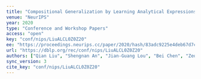 ```yaml
---
title: "Compositional Generalization by Learning Analytical Expressions."
venue: "NeurIPS"
year: 2020
type: "Conference and Workshop Papers"
access: "open"
key: "conf/nips/LiuALCL0Z0Z20"
ee: "https://proceedings.neurips.cc/paper/2020/hash/83adc9225e4deb67d7ce42d58fe5157c-Abstract.html"
url: "https://dblp.org/rec/conf/nips/LiuALCL0Z0Z20"
authors: ["Qian Liu", "Shengnan An", "Jian-Guang Lou", "Bei Chen", "Zeqi Lin", "Yan Gao", "Bin Zhou", "Nanning Zheng", "Dongmei Zhang"]
sync_version: 3
cite_key: "conf/nips/LiuALCL0Z0Z20"
---
```

